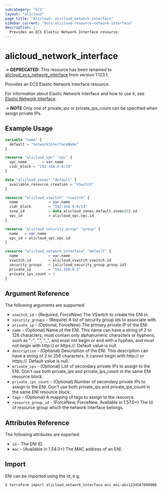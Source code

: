 ```yaml
---
subcategory: "ECS"
layout: "alicloud"
page_title: "Alicloud: alicloud_network_interface"
sidebar_current: "docs-alicloud-resource-network-interface"
description: |-
  Provides an ECS Elastic Network Interface resource.
---
```


# alicloud\_network\_interface

-> **DEPRECATED:** This resource has been renamed to [alicloud_ecs_network_interface](https://www.terraform.io/docs/providers/alicloud/r/ecs_network_interface) from version 1.123.1.

Provides an ECS Elastic Network Interface resource.

For information about Elastic Network Interface and how to use it, see [Elastic Network Interface](https://www.alibabacloud.com/help/doc-detail/58496.html).

-> **NOTE** Only one of private_ips or private_ips_count can be specified when assign private IPs. 

## Example Usage

```terraform
variable "name" {
  default = "networkInterfaceName"
}

resource "alicloud_vpc" "vpc" {
  vpc_name       = var.name
  cidr_block = "192.168.0.0/24"
}

data "alicloud_zones" "default" {
  available_resource_creation = "VSwitch"
}

resource "alicloud_vswitch" "vswitch" {
  name              = var.name
  cidr_block        = "192.168.0.0/24"
  zone_id           = data.alicloud_zones.default.zones[0].id
  vpc_id            = alicloud_vpc.vpc.id
}

resource "alicloud_security_group" "group" {
  name   = var.name
  vpc_id = alicloud_vpc.vpc.id
}

resource "alicloud_network_interface" "default" {
  name              = var.name
  vswitch_id        = alicloud_vswitch.vswitch.id
  security_groups   = [alicloud_security_group.group.id]
  private_ip        = "192.168.0.2"
  private_ips_count = 3
}
```

## Argument Reference

The following arguments are supported:

* `vswitch_id` - (Required, ForceNew) The VSwitch to create the ENI in.
* `security_groups` - (Require) A list of security group ids to associate with.
* `private_ip` - (Optional, ForceNew) The primary private IP of the ENI.
* `name` - (Optional) Name of the ENI. This name can have a string of 2 to 128 characters, must contain only alphanumeric characters or hyphens, such as "-", ".", "_", and must not begin or end with a hyphen, and must not begin with http:// or https://. Default value is null.
* `description` - (Optional) Description of the ENI. This description can have a string of 2 to 256 characters, It cannot begin with http:// or https://. Default value is null.
* `private_ips`  - (Optional) List of secondary private IPs to assign to the ENI. Don't use both private_ips and private_ips_count in the same ENI resource block.
* `private_ips_count` - (Optional) Number of secondary private IPs to assign to the ENI. Don't use both private_ips and private_ips_count in the same ENI resource block.
* `tags` - (Optional) A mapping of tags to assign to the resource.
* `resource_group_id` - (ForceNew, ForceNew, Available in 1.57.0+) The Id of resource group which the network interface belongs.

## Attributes Reference

The following attributes are exported:

* `id` - The ENI ID.
* `mac` - (Available in 1.54.0+) The MAC address of an ENI.

## Import

ENI can be imported using the id, e.g.

```shell
$ terraform import alicloud_network_interface.eni eni-abc1234567890000
```
